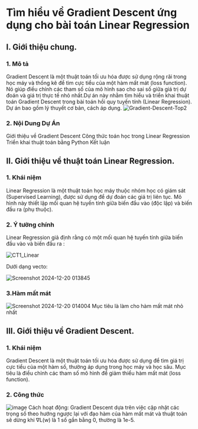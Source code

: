 # Tìm hiểu về Gradient Descent ứng dụng cho bài toán Linear Regression
## I. Giới thiệu chung.
### 1. Mô tả
Gradient Descent là một thuật toán tối ưu hóa được sử dụng rộng rãi trong học máy và thống kê để tìm cực tiểu của một hàm mất mát (loss function). Nó giúp điều chỉnh các tham số của mô hình sao cho sai số giữa giá trị dự đoán và giá trị thực tế nhỏ nhất.Dự án này nhằm tìm hiểu và triển khai thuật toán Gradient Descent trong bài toán hồi quy tuyến tính (Linear Regression). Dự án bao gồm lý thuyết cơ bản, cách áp dụng.
![Gradient-Descent-Top2](https://github.com/user-attachments/assets/e642c824-12fd-4b7c-82ae-e9f438783ee4)
### 2. Nội Dung Dự Án
Giới thiệu về Gradient Descent
Công thức toán học trong Linear Regression
Triển khai thuật toán bằng Python
Kết luận
## II. Giới thiệu về thuật toán Linear Regression.
### 1. Khái niệm
Linear Regression là một thuật toán học máy thuộc nhóm học có giám sát (Supervised Learning), được sử dụng để dự đoán các giá trị liên tục. Mô hình này thiết lập mối quan hệ tuyến tính giữa biến đầu vào (độc lập) và biến đầu ra (phụ thuộc).
### 2. Ý tưởng chính
Linear Regression giả định rằng có một mối quan hệ tuyến tính giữa biến đầu vào và biến đầu ra :

![CT1_Linear](https://github.com/user-attachments/assets/ffe339e8-0d24-438c-9217-caf776662995)

Dưới dạng vecto:

![Screenshot 2024-12-20 013845](https://github.com/user-attachments/assets/5af95bd8-e582-4857-af8f-587bbe7c220b)
### 3.Hàm mất mát

![Screenshot 2024-12-20 014004](https://github.com/user-attachments/assets/8e77b981-8feb-4759-b94e-66ec92c33f84)
Mục tiêu là làm cho hàm mất mát nhỏ nhất

## III. Giới thiệu về Gradient Descent.
### 1. Khái niệm
Gradient Descent là một thuật toán tối ưu hóa được sử dụng để tìm giá trị cực tiểu của một hàm số, thường áp dụng trong học máy và học sâu. Mục tiêu là điều chỉnh các tham số mô hình để giảm thiểu hàm mất mát (loss function).
### 2. Công thức
![image](https://github.com/user-attachments/assets/0b0456c0-4a39-4a5b-a625-3bcc860e6868)
Cách hoạt động: Gradient Descent dựa trên việc cập nhật các trọng số theo hướng ngược lại với đạo hàm của hàm mất mát và thuật toán sẽ dừng khi ∇L(w) là 1 số gần bằng 0, thường là 1e-5.

